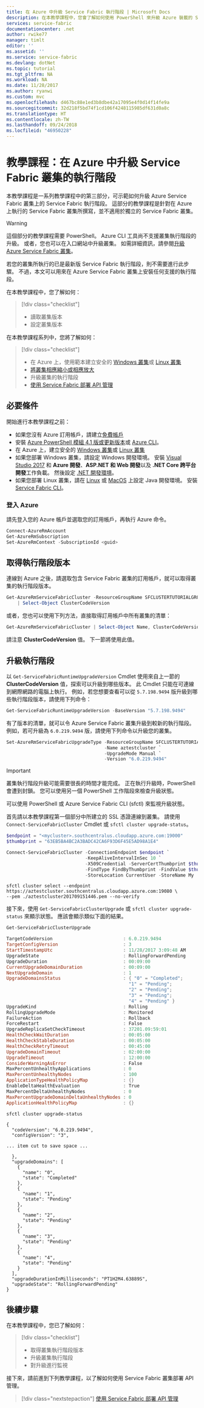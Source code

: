 ```yaml
---
title: 在 Azure 中升級 Service Fabric 執行階段 | Microsoft Docs
description: 在本教學課程中，您會了解如何使用 PowerShell 來升級 Azure 裝載的 Service Fabric 叢集執行階段。
services: service-fabric
documentationcenter: .net
author: rwike77
manager: timlt
editor: ''
ms.assetid: ''
ms.service: service-fabric
ms.devlang: dotNet
ms.topic: tutorial
ms.tgt_pltfrm: NA
ms.workload: NA
ms.date: 11/28/2017
ms.author: ryanwi
ms.custom: mvc
ms.openlocfilehash: d467bc88e1ed3b8dbe42a17095e4f0d14f14fe9a
ms.sourcegitcommit: 32d218f5bd74f1cd106f4248115985df631d0a8c
ms.translationtype: HT
ms.contentlocale: zh-TW
ms.lasthandoff: 09/24/2018
ms.locfileid: "46950228"
---
```

# <a name="tutorial-upgrade-the-runtime-of-a-service-fabric-cluster-in-azure"></a>教學課程：在 Azure 中升級 Service Fabric 叢集的執行階段

本教學課程是一系列教學課程中的第三部分，可示範如何升級 Azure Service Fabric 叢集上的 Service Fabric 執行階段。 這部分的教學課程是針對在 Azure 上執行的 Service Fabric 叢集所撰寫，並不適用於獨立的 Service Fabric 叢集。

> [!WARNING]
> 這個部分的教學課程需要 PowerShell。 Azure CLI 工具尚不支援叢集執行階段的升級。 或者，您也可以在入口網站中升級叢集。 如需詳細資訊，請參閱[升級 Azure Service Fabric 叢集](service-fabric-cluster-upgrade.md)。

若您的叢集所執行的已是最新版 Service Fabric 執行階段，則不需要進行此步驟。 不過，本文可以用來在 Azure Service Fabric 叢集上安裝任何支援的執行階段。

在本教學課程中，您了解如何：

> [!div class="checklist"]
> * 讀取叢集版本
> * 設定叢集版本

在本教學課程系列中，您將了解如何：
> [!div class="checklist"]
> * 在 Azure 上，使用範本建立安全的 [Windows 叢集](service-fabric-tutorial-create-vnet-and-windows-cluster.md)或 [Linux 叢集](service-fabric-tutorial-create-vnet-and-linux-cluster.md)
> * [將叢集相應縮小或相應放大](service-fabric-tutorial-scale-cluster.md)
> * 升級叢集的執行階段
> * [使用 Service Fabric 部署 API 管理](service-fabric-tutorial-deploy-api-management.md)

## <a name="prerequisites"></a>必要條件

開始進行本教學課程之前：

* 如果您沒有 Azure 訂用帳戶，請建立[免費帳戶](https://azure.microsoft.com/free/?WT.mc_id=A261C142F)
* 安裝 [Azure PowerShell 模組 4.1 版或更新版本](https://docs.microsoft.com/powershell/azure/install-azurerm-ps)或 [Azure CLI](/cli/azure/install-azure-cli)。
* 在 Azure 上，建立安全的 [Windows 叢集](service-fabric-tutorial-create-vnet-and-windows-cluster.md)或 [Linux 叢集](service-fabric-tutorial-create-vnet-and-linux-cluster.md)
* 如果您部署 Windows 叢集，請設定 Windows 開發環境。 安裝 [Visual Studio 2017](http://www.visualstudio.com) 和 **Azure 開發**、**ASP.NET 和 Web 開發**以及 **.NET Core 跨平台開發**工作負載。  然後設定 [.NET 開發環境](service-fabric-get-started.md)。
* 如果您部署 Linux 叢集，請在 [Linux](service-fabric-get-started-linux.md) 或 [MacOS](service-fabric-get-started-mac.md) 上設定 Java 開發環境。  安裝 [Service Fabric CLI](service-fabric-cli.md)。

### <a name="sign-in-to-azure"></a>登入 Azure

請先登入您的 Azure 帳戶並選取您的訂用帳戶，再執行 Azure 命令。

```powershell
Connect-AzureRmAccount
Get-AzureRmSubscription
Set-AzureRmContext -SubscriptionId <guid>
```

## <a name="get-the-runtime-version"></a>取得執行階段版本

連線到 Azure 之後，請選取包含 Service Fabric 叢集的訂用帳戶，就可以取得叢集的執行階段版本。

```powershell
Get-AzureRmServiceFabricCluster -ResourceGroupName SFCLUSTERTUTORIALGROUP -Name aztestcluster `
    | Select-Object ClusterCodeVersion
```

或者，您也可以使用下列方法，直接取得訂用帳戶中所有叢集的清單：

```powershell
Get-AzureRmServiceFabricCluster | Select-Object Name, ClusterCodeVersion
```

請注意 **ClusterCodeVersion** 值。 下一節將使用此值。

## <a name="upgrade-the-runtime"></a>升級執行階段

以 `Get-ServiceFabricRuntimeUpgradeVersion` Cmdlet 使用來自上一節的 **ClusterCodeVersion** 值，探索可以升級到哪些版本。 此 Cmdlet 只能在可連線到網際網路的電腦上執行。 例如，若您想要查看可以從 `5.7.198.9494` 版升級到哪些執行階段版本，請使用下列命令：

```powershell
Get-ServiceFabricRuntimeUpgradeVersion -BaseVersion "5.7.198.9494"
```

有了版本的清單，就可以令 Azure Service Fabric 叢集升級到較新的執行階段。 例如，若可升級為 `6.0.219.9494` 版，請使用下列命令以升級您的叢集。

```powershell
Set-AzureRmServiceFabricUpgradeType -ResourceGroupName SFCLUSTERTUTORIALGROUP `
                                    -Name aztestcluster `
                                    -UpgradeMode Manual `
                                    -Version "6.0.219.9494"
```

> [!IMPORTANT]
> 叢集執行階段升級可能需要很長的時間才能完成。 正在執行升級時，PowerShell 會遭到封鎖。 您可以使用另一個 PowerShell 工作階段來檢查升級狀態。

可以使用 PowerShell 或 Azure Service Fabric CLI (sfctl) 來監視升級狀態。

首先請以本教學課程第一個部分中所建立的 SSL 憑證連線到叢集。 請使用 `Connect-ServiceFabricCluster` Cmdlet 或 `sfctl cluster upgrade-status`。

```powershell
$endpoint = "<mycluster>.southcentralus.cloudapp.azure.com:19000"
$thumbprint = "63EB5BA4BC2A3BADC42CA6F93D6F45E5AD98A1E4"

Connect-ServiceFabricCluster -ConnectionEndpoint $endpoint `
                             -KeepAliveIntervalInSec 10 `
                             -X509Credential -ServerCertThumbprint $thumbprint `
                             -FindType FindByThumbprint -FindValue $thumbprint `
                             -StoreLocation CurrentUser -StoreName My
```

```azurecli
sfctl cluster select --endpoint https://aztestcluster.southcentralus.cloudapp.azure.com:19080 \
--pem ./aztestcluster201709151446.pem --no-verify
```

接下來，使用 `Get-ServiceFabricClusterUpgrade` 或 `sfctl cluster upgrade-status` 來顯示狀態。 應該會顯示類似下面的結果。

```powershell
Get-ServiceFabricClusterUpgrade

TargetCodeVersion                          : 6.0.219.9494
TargetConfigVersion                        : 3
StartTimestampUtc                          : 11/28/2017 3:09:48 AM
UpgradeState                               : RollingForwardPending
UpgradeDuration                            : 00:09:00
CurrentUpgradeDomainDuration               : 00:09:00
NextUpgradeDomain                          : 1
UpgradeDomainsStatus                       : { "0" = "Completed";
                                             "1" = "Pending";
                                             "2" = "Pending";
                                             "3" = "Pending";
                                             "4" = "Pending" }
UpgradeKind                                : Rolling
RollingUpgradeMode                         : Monitored
FailureAction                              : Rollback
ForceRestart                               : False
UpgradeReplicaSetCheckTimeout              : 37201.09:59:01
HealthCheckWaitDuration                    : 00:05:00
HealthCheckStableDuration                  : 00:05:00
HealthCheckRetryTimeout                    : 00:45:00
UpgradeDomainTimeout                       : 02:00:00
UpgradeTimeout                             : 12:00:00
ConsiderWarningAsError                     : False
MaxPercentUnhealthyApplications            : 0
MaxPercentUnhealthyNodes                   : 100
ApplicationTypeHealthPolicyMap             : {}
EnableDeltaHealthEvaluation                : True
MaxPercentDeltaUnhealthyNodes              : 0
MaxPercentUpgradeDomainDeltaUnhealthyNodes : 0
ApplicationHealthPolicyMap                 : {}
```

```azurecli
sfctl cluster upgrade-status

{
  "codeVersion": "6.0.219.9494",
  "configVersion": "3",

... item cut to save space ...

  },
  "upgradeDomains": [
    {
      "name": "0",
      "state": "Completed"
    },
    {
      "name": "1",
      "state": "Pending"
    },
    {
      "name": "2",
      "state": "Pending"
    },
    {
      "name": "3",
      "state": "Pending"
    },
    {
      "name": "4",
      "state": "Pending"
    }
  ],
  "upgradeDurationInMilliseconds": "PT1H2M4.63889S",
  "upgradeState": "RollingForwardPending"
}
```

## <a name="next-steps"></a>後續步驟

在本教學課程中，您已了解如何：

> [!div class="checklist"]
> * 取得叢集執行階段版本
> * 升級叢集執行階段
> * 對升級進行監視

接下來，請前進到下列教學課程，以了解如何使用 Service Fabric 叢集部署 API 管理。
> [!div class="nextstepaction"]
> [使用 Service Fabric 部署 API 管理](service-fabric-tutorial-deploy-api-management.md)
